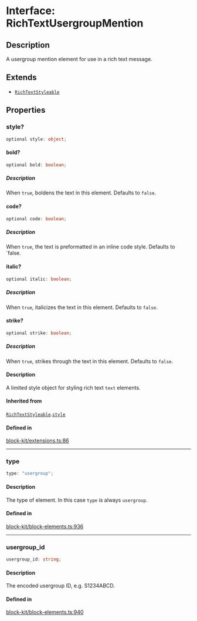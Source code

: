 # Interface: RichTextUsergroupMention

## Description

A usergroup mention element for use in a rich text message.

## Extends

- [`RichTextStyleable`](Interface.RichTextStyleable.md)

## Properties

### style?

```ts
optional style: object;
```

#### bold?

```ts
optional bold: boolean;
```

##### Description

When `true`, boldens the text in this element. Defaults to `false`.

#### code?

```ts
optional code: boolean;
```

##### Description

When `true`, the text is preformatted in an inline code style. Defaults to `false.

#### italic?

```ts
optional italic: boolean;
```

##### Description

When `true`, italicizes the text in this element. Defaults to `false`.

#### strike?

```ts
optional strike: boolean;
```

##### Description

When `true`, strikes through the text in this element. Defaults to `false`.

#### Description

A limited style object for styling rich text `text` elements.

#### Inherited from

[`RichTextStyleable`](Interface.RichTextStyleable.md).[`style`](Interface.RichTextStyleable.md#style)

#### Defined in

[block-kit/extensions.ts:86](https://github.com/slackapi/node-slack-sdk/blob/main/packages/types/src/block-kit/extensions.ts#L86)

***

### type

```ts
type: "usergroup";
```

#### Description

The type of element. In this case `type` is always `usergroup`.

#### Defined in

[block-kit/block-elements.ts:936](https://github.com/slackapi/node-slack-sdk/blob/main/packages/types/src/block-kit/block-elements.ts#L936)

***

### usergroup\_id

```ts
usergroup_id: string;
```

#### Description

The encoded usergroup ID, e.g. S1234ABCD.

#### Defined in

[block-kit/block-elements.ts:940](https://github.com/slackapi/node-slack-sdk/blob/main/packages/types/src/block-kit/block-elements.ts#L940)
